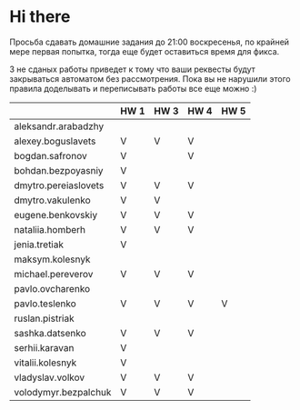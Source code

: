 # Hi there

Просьба сдавать домашние задания до 21:00 воскресенья, по крайней мере первая попытка,
тогда еще будет оставиться время для фикса.

3 не сданых работы приведет к тому что ваши реквесты будут закрываться автоматом без рассмотрения.
Пока вы не нарушили этого правила доделывать и переписывать работы все еще можно :)


|                       | HW 1 | HW 3 | HW 4 | HW 5 | 
| ---                   | ---  | ---  | ---  | ---  |
| aleksandr.arabadzhy   |      |      |      |      |
| alexey.boguslavets    |  V   |   V  |   V  |      |
| bogdan.safronov       |  V   |      |   V  |      |
| bohdan.bezpoyasniy    |  V   |      |      |      |
| dmytro.pereiaslovets  |  V   |   V  |   V  |      |
| dmytro.vakulenko      |  V   |   V  |      |      |
| eugene.benkovskiy     |  V   |   V  |   V  |      |
| nataliia.homberh      |  V   |   V  |   V  |      |
| jenia.tretiak         |  V   |      |      |      |
| maksym.kolesnyk       |      |      |      |      |
| michael.pereverov     |  V   |   V  |   V  |      |
| pavlo.ovcharenko      |      |      |      |      |
| pavlo.teslenko        |  V   |   V  |   V  |  V   |
| ruslan.pistriak       |      |      |      |      |
| sashka.datsenko       |  V   |   V  |   V  |      |
| serhii.karavan        |  V   |      |      |      |
| vitalii.kolesnyk      |  V   |      |      |      |
| vladyslav.volkov      |  V   |   V  |   V  |      |
| volodymyr.bezpalchuk  |  V   |   V  |   V  |      |

